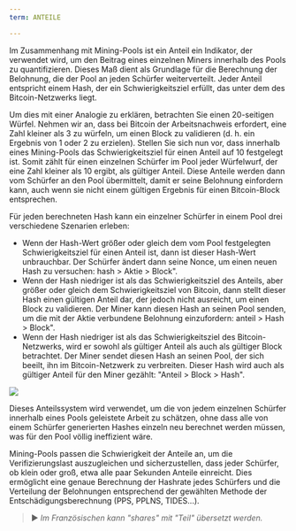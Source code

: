 ```yaml
---
term: ANTEILE

---
```

Im Zusammenhang mit Mining-Pools ist ein Anteil ein Indikator, der verwendet wird, um den Beitrag eines einzelnen Miners innerhalb des Pools zu quantifizieren. Dieses Maß dient als Grundlage für die Berechnung der Belohnung, die der Pool an jeden Schürfer weiterverteilt. Jeder Anteil entspricht einem Hash, der ein Schwierigkeitsziel erfüllt, das unter dem des Bitcoin-Netzwerks liegt.

Um dies mit einer Analogie zu erklären, betrachten Sie einen 20-seitigen Würfel. Nehmen wir an, dass bei Bitcoin der Arbeitsnachweis erfordert, eine Zahl kleiner als 3 zu würfeln, um einen Block zu validieren (d. h. ein Ergebnis von 1 oder 2 zu erzielen). Stellen Sie sich nun vor, dass innerhalb eines Mining-Pools das Schwierigkeitsziel für einen Anteil auf 10 festgelegt ist. Somit zählt für einen einzelnen Schürfer im Pool jeder Würfelwurf, der eine Zahl kleiner als 10 ergibt, als gültiger Anteil. Diese Anteile werden dann vom Schürfer an den Pool übermittelt, damit er seine Belohnung einfordern kann, auch wenn sie nicht einem gültigen Ergebnis für einen Bitcoin-Block entsprechen.

Für jeden berechneten Hash kann ein einzelner Schürfer in einem Pool drei verschiedene Szenarien erleben:


- Wenn der Hash-Wert größer oder gleich dem vom Pool festgelegten Schwierigkeitsziel für einen Anteil ist, dann ist dieser Hash-Wert unbrauchbar. Der Schürfer ändert dann seine Nonce, um einen neuen Hash zu versuchen: hash > Aktie > Block".
- Wenn der Hash niedriger ist als das Schwierigkeitsziel des Anteils, aber größer oder gleich dem Schwierigkeitsziel von Bitcoin, dann stellt dieser Hash einen gültigen Anteil dar, der jedoch nicht ausreicht, um einen Block zu validieren. Der Miner kann diesen Hash an seinen Pool senden, um die mit der Aktie verbundene Belohnung einzufordern: anteil > Hash > Block".
- Wenn der Hash niedriger ist als das Schwierigkeitsziel des Bitcoin-Netzwerks, wird er sowohl als gültiger Anteil als auch als gültiger Block betrachtet. Der Miner sendet diesen Hash an seinen Pool, der sich beeilt, ihn im Bitcoin-Netzwerk zu verbreiten. Dieser Hash wird auch als gültiger Anteil für den Miner gezählt: "Anteil > Block > Hash".

![](../../dictionnaire/assets/32.webp)

Dieses Anteilssystem wird verwendet, um die von jedem einzelnen Schürfer innerhalb eines Pools geleistete Arbeit zu schätzen, ohne dass alle von einem Schürfer generierten Hashes einzeln neu berechnet werden müssen, was für den Pool völlig ineffizient wäre.

Mining-Pools passen die Schwierigkeit der Anteile an, um die Verifizierungslast auszugleichen und sicherzustellen, dass jeder Schürfer, ob klein oder groß, etwa alle paar Sekunden Anteile einreicht. Dies ermöglicht eine genaue Berechnung der Hashrate jedes Schürfers und die Verteilung der Belohnungen entsprechend der gewählten Methode der Entschädigungsberechnung (PPS, PPLNS, TIDES...).

> ► *Im Französischen kann "shares" mit "Teil" übersetzt werden.*